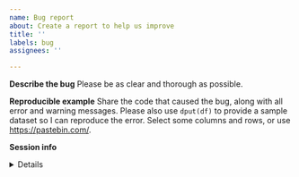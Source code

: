 ```yaml
---
name: Bug report
about: Create a report to help us improve
title: ''
labels: bug
assignees: ''

---
```


**Describe the bug**
Please be as clear and thorough as possible.

**Reproducible example**
Share the code that caused the bug, along with all error and warning messages.
Please also use `dput(df)` to provide a sample dataset so I can reproduce the error. Select some columns and rows, or use https://pastebin.com/.

**<summary>Session info</summary>**
<details>
``` r
 #Paste here the output of sessionInfo()
```
</details>
